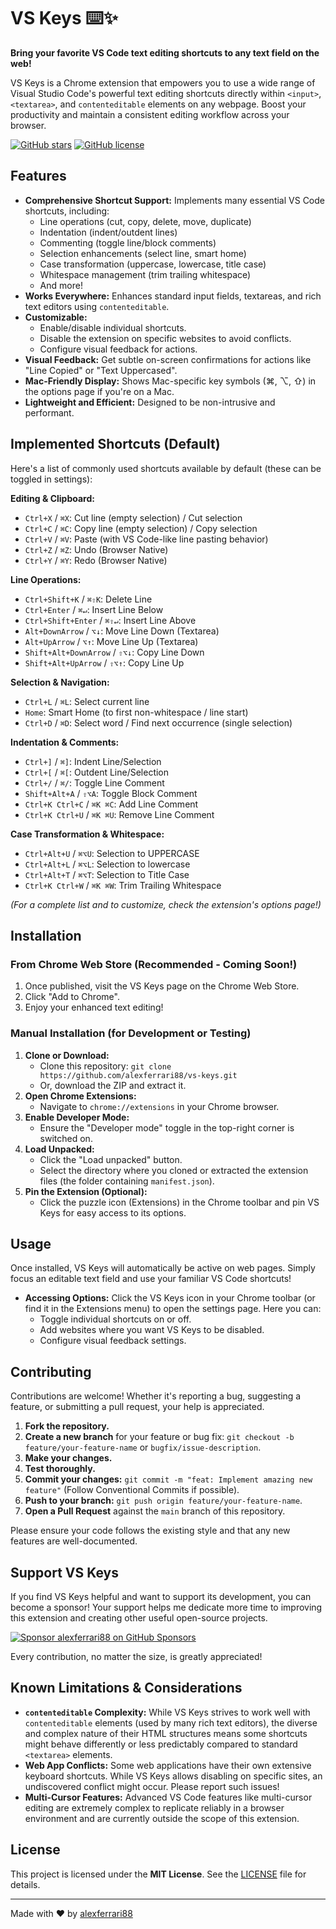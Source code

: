 # VS Keys ⌨️✨

**Bring your favorite VS Code text editing shortcuts to any text field on the web!**

VS Keys is a Chrome extension that empowers you to use a wide range of Visual Studio Code's powerful text editing shortcuts directly within `<input>`, `<textarea>`, and `contenteditable` elements on any webpage. Boost your productivity and maintain a consistent editing workflow across your browser.

[![GitHub stars](https://img.shields.io/github/stars/alexferrari88/vs-keys?style=social)](https://github.com/alexferrari88/vs-keys)
[![GitHub license](https://img.shields.io/github/license/alexferrari88/vs-keys)](https://github.com/alexferrari88/vs-keys/blob/main/LICENSE)
<!-- Add this line once you publish to the Chrome Web Store -->
<!-- [![Chrome Web Store](https://img.shields.io/chrome-web-store/v/YOUR_EXTENSION_ID_HERE?label=Chrome%20Web%20Store)](https://chrome.google.com/webstore/detail/YOUR_EXTENSION_ID_HERE) -->

## Features

*   **Comprehensive Shortcut Support:** Implements many essential VS Code shortcuts, including:
    *   Line operations (cut, copy, delete, move, duplicate)
    *   Indentation (indent/outdent lines)
    *   Commenting (toggle line/block comments)
    *   Selection enhancements (select line, smart home)
    *   Case transformation (uppercase, lowercase, title case)
    *   Whitespace management (trim trailing whitespace)
    *   And more!
*   **Works Everywhere:** Enhances standard input fields, textareas, and rich text editors using `contenteditable`.
*   **Customizable:**
    *   Enable/disable individual shortcuts.
    *   Disable the extension on specific websites to avoid conflicts.
    *   Configure visual feedback for actions.
*   **Visual Feedback:** Get subtle on-screen confirmations for actions like "Line Copied" or "Text Uppercased".
*   **Mac-Friendly Display:** Shows Mac-specific key symbols (⌘, ⌥, ⇧) in the options page if you're on a Mac.
*   **Lightweight and Efficient:** Designed to be non-intrusive and performant.

## Implemented Shortcuts (Default)

Here's a list of commonly used shortcuts available by default (these can be toggled in settings):

**Editing & Clipboard:**
*   `Ctrl+X` / `⌘X`: Cut line (empty selection) / Cut selection
*   `Ctrl+C` / `⌘C`: Copy line (empty selection) / Copy selection
*   `Ctrl+V` / `⌘V`: Paste (with VS Code-like line pasting behavior)
*   `Ctrl+Z` / `⌘Z`: Undo (Browser Native)
*   `Ctrl+Y` / `⌘Y`: Redo (Browser Native)

**Line Operations:**
*   `Ctrl+Shift+K` / `⌘⇧K`: Delete Line
*   `Ctrl+Enter` / `⌘↵`: Insert Line Below
*   `Ctrl+Shift+Enter` / `⌘⇧↵`: Insert Line Above
*   `Alt+DownArrow` / `⌥↓`: Move Line Down (Textarea)
*   `Alt+UpArrow` / `⌥↑`: Move Line Up (Textarea)
*   `Shift+Alt+DownArrow` / `⇧⌥↓`: Copy Line Down
*   `Shift+Alt+UpArrow` / `⇧⌥↑`: Copy Line Up

**Selection & Navigation:**
*   `Ctrl+L` / `⌘L`: Select current line
*   `Home`: Smart Home (to first non-whitespace / line start)
*   `Ctrl+D` / `⌘D`: Select word / Find next occurrence (single selection)

**Indentation & Comments:**
*   `Ctrl+]` / `⌘]`: Indent Line/Selection
*   `Ctrl+[` / `⌘[`: Outdent Line/Selection
*   `Ctrl+/` / `⌘/`: Toggle Line Comment
*   `Shift+Alt+A` / `⇧⌥A`: Toggle Block Comment
*   `Ctrl+K Ctrl+C` / `⌘K ⌘C`: Add Line Comment
*   `Ctrl+K Ctrl+U` / `⌘K ⌘U`: Remove Line Comment

**Case Transformation & Whitespace:**
*   `Ctrl+Alt+U` / `⌘⌥U`: Selection to UPPERCASE
*   `Ctrl+Alt+L` / `⌘⌥L`: Selection to lowercase
*   `Ctrl+Alt+T` / `⌘⌥T`: Selection to Title Case
*   `Ctrl+K Ctrl+W` / `⌘K ⌘W`: Trim Trailing Whitespace

*(For a complete list and to customize, check the extension's options page!)*

## Installation

### From Chrome Web Store (Recommended - Coming Soon!)

1.  Once published, visit the VS Keys page on the Chrome Web Store.
2.  Click "Add to Chrome".
3.  Enjoy your enhanced text editing!

### Manual Installation (for Development or Testing)

1.  **Clone or Download:**
    *   Clone this repository: `git clone https://github.com/alexferrari88/vs-keys.git`
    *   Or, download the ZIP and extract it.
2.  **Open Chrome Extensions:**
    *   Navigate to `chrome://extensions` in your Chrome browser.
3.  **Enable Developer Mode:**
    *   Ensure the "Developer mode" toggle in the top-right corner is switched on.
4.  **Load Unpacked:**
    *   Click the "Load unpacked" button.
    *   Select the directory where you cloned or extracted the extension files (the folder containing `manifest.json`).
5.  **Pin the Extension (Optional):**
    *   Click the puzzle icon (Extensions) in the Chrome toolbar and pin VS Keys for easy access to its options.

## Usage

Once installed, VS Keys will automatically be active on web pages. Simply focus an editable text field and use your familiar VS Code shortcuts!

*   **Accessing Options:** Click the VS Keys icon in your Chrome toolbar (or find it in the Extensions menu) to open the settings page. Here you can:
    *   Toggle individual shortcuts on or off.
    *   Add websites where you want VS Keys to be disabled.
    *   Configure visual feedback settings.

## Contributing

Contributions are welcome! Whether it's reporting a bug, suggesting a feature, or submitting a pull request, your help is appreciated.

1.  **Fork the repository.**
2.  **Create a new branch** for your feature or bug fix: `git checkout -b feature/your-feature-name` or `bugfix/issue-description`.
3.  **Make your changes.**
4.  **Test thoroughly.**
5.  **Commit your changes:** `git commit -m "feat: Implement amazing new feature"` (Follow Conventional Commits if possible).
6.  **Push to your branch:** `git push origin feature/your-feature-name`.
7.  **Open a Pull Request** against the `main` branch of this repository.

Please ensure your code follows the existing style and that any new features are well-documented.

## Support VS Keys

If you find VS Keys helpful and want to support its development, you can become a sponsor! Your support helps me dedicate more time to improving this extension and creating other useful open-source projects.

[![Sponsor alexferrari88 on GitHub Sponsors](https://img.shields.io/badge/Sponsor%20on%20GitHub-%E2%9D%A4-%23db61a2?style=flat&logo=github)](https://github.com/sponsors/alexferrari88)

Every contribution, no matter the size, is greatly appreciated!

## Known Limitations & Considerations

*   **`contenteditable` Complexity:** While VS Keys strives to work well with `contenteditable` elements (used by many rich text editors), the diverse and complex nature of their HTML structures means some shortcuts might behave differently or less predictably compared to standard `<textarea>` elements.
*   **Web App Conflicts:** Some web applications have their own extensive keyboard shortcuts. While VS Keys allows disabling on specific sites, an undiscovered conflict might occur. Please report such issues!
*   **Multi-Cursor Features:** Advanced VS Code features like multi-cursor editing are extremely complex to replicate reliably in a browser environment and are currently outside the scope of this extension.

## License

This project is licensed under the **MIT License**. See the [LICENSE](LICENSE) file for details.

---

Made with ❤️ by [alexferrari88](https://github.com/alexferrari88)